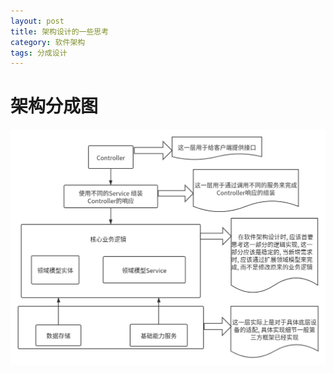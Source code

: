 ```yaml
---
layout: post
title: 架构设计的一些思考
category: 软件架构
tags: 分成设计
---
```

# 架构分成图
![架构分成图](/images/2020-01-07-架构设计图.png)